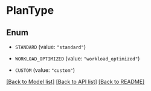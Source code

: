 # PlanType

## Enum


* `STANDARD` (value: `"standard"`)

* `WORKLOAD_OPTIMIZED` (value: `"workload_optimized"`)

* `CUSTOM` (value: `"custom"`)


[[Back to Model list]](../README.md#documentation-for-models) [[Back to API list]](../README.md#documentation-for-api-endpoints) [[Back to README]](../README.md)



